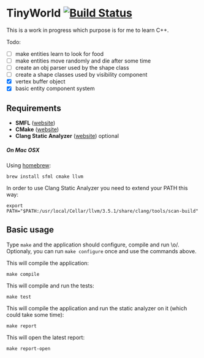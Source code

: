 # TinyWorld [![Build Status](https://travis-ci.org/xpac27/TinyWorld.svg?branch=master)](https://travis-ci.org/xpac27/TinyWorld)

This is a work in progress which purpose is for me to learn C++.

Todo:
- [ ] make entities learn to look for food
- [ ] make entities move randomly and die after some time
- [ ] create an obj parser used by the shape class
- [ ] create a shape classes used by visibility component
- [x] vertex buffer object
- [x] basic entity component system

## Requirements

* **SMFL** ([website](http://www.sfml-dev.org/tutorials/2.2/))
* **CMake** ([website](http://www.cmake.org/))
* **Clang Static Analyzer** ([website](http://clang-analyzer.llvm.org/index.html)) optional

##### On Mac OSX

Using [homebrew](http://mxcl.github.io/homebrew/):

    brew install sfml cmake llvm

In order to use Clang Static Analyzer you need to extend your PATH this way:

    export PATH="$PATH:/usr/local/Cellar/llvm/3.5.1/share/clang/tools/scan-build"

## Basic usage

Type `make` and the application should configure, compile and run \o/. Optionaly, you can run `make configure` once and use the commands above.

This will compile the application:

    make compile

This will compile and run the tests:

    make test

This will compile the application and run the static analyzer on it (which could take some time):

    make report

This will open the latest report:

    make report-open
